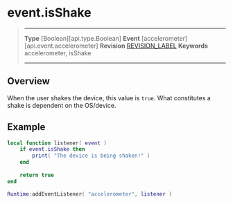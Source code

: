 
# event.isShake

> --------------------- ------------------------------------------------------------------------------------------
> __Type__              [Boolean][api.type.Boolean]
> __Event__             [accelerometer][api.event.accelerometer]
> __Revision__          [REVISION_LABEL](REVISION_URL)
> __Keywords__          accelerometer, isShake
> --------------------- ------------------------------------------------------------------------------------------

## Overview

When the user shakes the device, this value is `true`. What constitutes a shake is dependent on the OS/device.

## Example
 
`````lua
local function listener( event )
    if event.isShake then
        print( "The device is being shaken!" )
    end
    
    return true
end

Runtime:addEventListener( "accelerometer", listener )
`````

